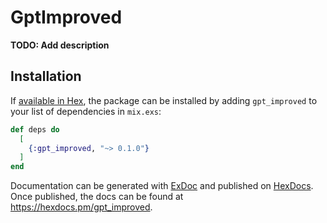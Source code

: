 # GptImproved

**TODO: Add description**

## Installation

If [available in Hex](https://hex.pm/docs/publish), the package can be installed
by adding `gpt_improved` to your list of dependencies in `mix.exs`:

```elixir
def deps do
  [
    {:gpt_improved, "~> 0.1.0"}
  ]
end
```

Documentation can be generated with [ExDoc](https://github.com/elixir-lang/ex_doc)
and published on [HexDocs](https://hexdocs.pm). Once published, the docs can
be found at <https://hexdocs.pm/gpt_improved>.

